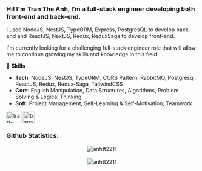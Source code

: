 ### Hi! I'm Tran The Anh, I’m a full-stack engineer developing both front-end and back-end.
I used NodeJS, NestJS, TypeORM, Express, PostgresQL to develop back-end and ReactJS, NextJS, Redux, ReduxSaga to develop front-end.

I'm currently looking for a challenging full-stack engineer role that will allow me to continue growing my skills and knowledge in this field.

:sunrise_over_mountains: **Skills**

* **Tech**: NodeJS, NestJS, TypeORM, CQRS Pattern, RabbitMQ, Postgresql, ReactJS, Redux, Redux-Saga, TailwindCSS
* **Core**: English Manipulation, Data Structures, Algorithms, Problem Solving & Logical Thinking
* **Soft**: Project Management, Self-Learning & Self-Motivation, Teamwork


<p align="left">
<a href="https://linkedin.com/in/tran-the-anh-0a4882206" target="blank"><img align="center" src="https://raw.githubusercontent.com/rahuldkjain/github-profile-readme-generator/master/src/images/icons/Social/linked-in-alt.svg" alt="tran-the-anh-0a4882206" height="30" width="40" /></a>
<a href="mailto:trananh22112001@gmail.com" target="blank"><img align="center" src="https://cdn-icons-png.flaticon.com/512/542/542638.png" alt="trananh22112001@gmail.com" height="30"/></a>
</p>

<h3 align="left">Github Statistics:</h3>
<p align="center"> <img align="center" src="https://github-readme-stats.vercel.app/api/top-langs?username=anhtt2211&show_icons=true&locale=en&layout=compact" alt="anhtt2211" />
<br><br>
<img align="center" src="https://github-readme-stats.vercel.app/api?username=anhtt2211&show_icons=true&locale=en" alt="anhtt2211" />
</p>
